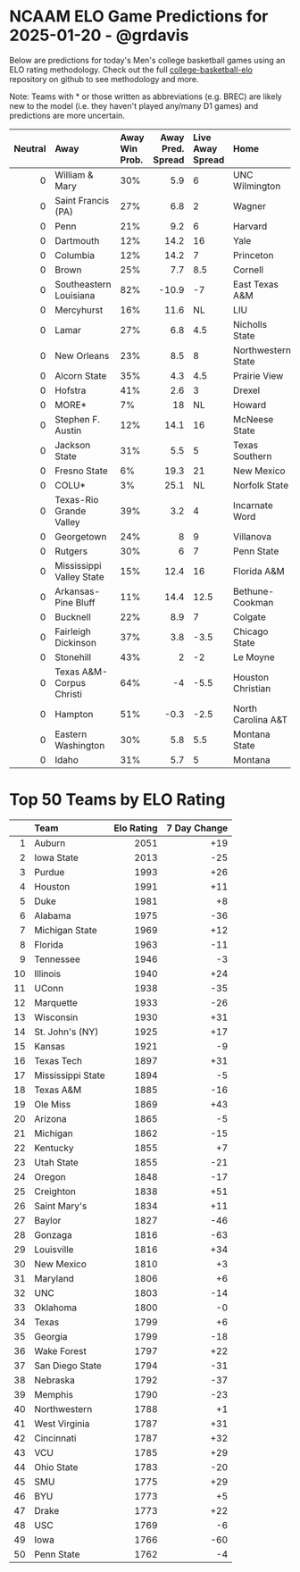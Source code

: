 # NCAAM ELO Game Predictions for 2025-01-20 - @grdavis
Below are predictions for today's Men's college basketball games using an ELO rating methodology. Check out the full [college-basketball-elo](https://github.com/grdavis/college-basketball-elo) repository on github to see methodology and more.

Note: Teams with * or those written as abbreviations (e.g. BREC) are likely new to the model (i.e. they haven't played any/many D1 games) and predictions are more uncertain.

|   Neutral | Away                     | Away Win Prob.   |   Away Pred. Spread | Live Away Spread   | Home               | Home Win Prob.   |   Home Pred. Spread |
|----------:|:-------------------------|:-----------------|--------------------:|:-------------------|:-------------------|:-----------------|--------------------:|
|         0 | William & Mary           | 30%              |                 5.9 | 6                  | UNC Wilmington     | 70%              |                -5.9 |
|         0 | Saint Francis (PA)       | 27%              |                 6.8 | 2                  | Wagner             | 73%              |                -6.8 |
|         0 | Penn                     | 21%              |                 9.2 | 6                  | Harvard            | 79%              |                -9.2 |
|         0 | Dartmouth                | 12%              |                14.2 | 16                 | Yale               | 88%              |               -14.2 |
|         0 | Columbia                 | 12%              |                14.2 | 7                  | Princeton          | 88%              |               -14.2 |
|         0 | Brown                    | 25%              |                 7.7 | 8.5                | Cornell            | 75%              |                -7.7 |
|         0 | Southeastern Louisiana   | 82%              |               -10.9 | -7                 | East Texas A&M     | 18%              |                10.9 |
|         0 | Mercyhurst               | 16%              |                11.6 | NL                 | LIU                | 84%              |               -11.6 |
|         0 | Lamar                    | 27%              |                 6.8 | 4.5                | Nicholls State     | 73%              |                -6.8 |
|         0 | New Orleans              | 23%              |                 8.5 | 8                  | Northwestern State | 77%              |                -8.5 |
|         0 | Alcorn State             | 35%              |                 4.3 | 4.5                | Prairie View       | 65%              |                -4.3 |
|         0 | Hofstra                  | 41%              |                 2.6 | 3                  | Drexel             | 59%              |                -2.6 |
|         0 | MORE*                    | 7%               |                18   | NL                 | Howard             | 93%              |               -18   |
|         0 | Stephen F. Austin        | 12%              |                14.1 | 16                 | McNeese State      | 88%              |               -14.1 |
|         0 | Jackson State            | 31%              |                 5.5 | 5                  | Texas Southern     | 69%              |                -5.5 |
|         0 | Fresno State             | 6%               |                19.3 | 21                 | New Mexico         | 94%              |               -19.3 |
|         0 | COLU*                    | 3%               |                25.1 | NL                 | Norfolk State      | 97%              |               -25.1 |
|         0 | Texas-Rio Grande Valley  | 39%              |                 3.2 | 4                  | Incarnate Word     | 61%              |                -3.2 |
|         0 | Georgetown               | 24%              |                 8   | 9                  | Villanova          | 76%              |                -8   |
|         0 | Rutgers                  | 30%              |                 6   | 7                  | Penn State         | 70%              |                -6   |
|         0 | Mississippi Valley State | 15%              |                12.4 | 16                 | Florida A&M        | 85%              |               -12.4 |
|         0 | Arkansas-Pine Bluff      | 11%              |                14.4 | 12.5               | Bethune-Cookman    | 89%              |               -14.4 |
|         0 | Bucknell                 | 22%              |                 8.9 | 7                  | Colgate            | 78%              |                -8.9 |
|         0 | Fairleigh Dickinson      | 37%              |                 3.8 | -3.5               | Chicago State      | 63%              |                -3.8 |
|         0 | Stonehill                | 43%              |                 2   | -2                 | Le Moyne           | 57%              |                -2   |
|         0 | Texas A&M-Corpus Christi | 64%              |                -4   | -5.5               | Houston Christian  | 36%              |                 4   |
|         0 | Hampton                  | 51%              |                -0.3 | -2.5               | North Carolina A&T | 49%              |                 0.3 |
|         0 | Eastern Washington       | 30%              |                 5.8 | 5.5                | Montana State      | 70%              |                -5.8 |
|         0 | Idaho                    | 31%              |                 5.7 | 5                  | Montana            | 69%              |                -5.7 |

# Top 50 Teams by ELO Rating
|    | Team              |   Elo Rating |   7 Day Change |
|---:|:------------------|-------------:|---------------:|
|  1 | Auburn            |         2051 |            +19 |
|  2 | Iowa State        |         2013 |            -25 |
|  3 | Purdue            |         1993 |            +26 |
|  4 | Houston           |         1991 |            +11 |
|  5 | Duke              |         1981 |             +8 |
|  6 | Alabama           |         1975 |            -36 |
|  7 | Michigan State    |         1969 |            +12 |
|  8 | Florida           |         1963 |            -11 |
|  9 | Tennessee         |         1946 |             -3 |
| 10 | Illinois          |         1940 |            +24 |
| 11 | UConn             |         1938 |            -35 |
| 12 | Marquette         |         1933 |            -26 |
| 13 | Wisconsin         |         1930 |            +31 |
| 14 | St. John's (NY)   |         1925 |            +17 |
| 15 | Kansas            |         1921 |             -9 |
| 16 | Texas Tech        |         1897 |            +31 |
| 17 | Mississippi State |         1894 |             -5 |
| 18 | Texas A&M         |         1885 |            -16 |
| 19 | Ole Miss          |         1869 |            +43 |
| 20 | Arizona           |         1865 |             -5 |
| 21 | Michigan          |         1862 |            -15 |
| 22 | Kentucky          |         1855 |             +7 |
| 23 | Utah State        |         1855 |            -21 |
| 24 | Oregon            |         1848 |            -17 |
| 25 | Creighton         |         1838 |            +51 |
| 26 | Saint Mary's      |         1834 |            +11 |
| 27 | Baylor            |         1827 |            -46 |
| 28 | Gonzaga           |         1816 |            -63 |
| 29 | Louisville        |         1816 |            +34 |
| 30 | New Mexico        |         1810 |             +3 |
| 31 | Maryland          |         1806 |             +6 |
| 32 | UNC               |         1803 |            -14 |
| 33 | Oklahoma          |         1800 |             -0 |
| 34 | Texas             |         1799 |             +6 |
| 35 | Georgia           |         1799 |            -18 |
| 36 | Wake Forest       |         1797 |            +22 |
| 37 | San Diego State   |         1794 |            -31 |
| 38 | Nebraska          |         1792 |            -37 |
| 39 | Memphis           |         1790 |            -23 |
| 40 | Northwestern      |         1788 |             +1 |
| 41 | West Virginia     |         1787 |            +31 |
| 42 | Cincinnati        |         1787 |            +32 |
| 43 | VCU               |         1785 |            +29 |
| 44 | Ohio State        |         1783 |            -20 |
| 45 | SMU               |         1775 |            +29 |
| 46 | BYU               |         1773 |             +5 |
| 47 | Drake             |         1773 |            +22 |
| 48 | USC               |         1769 |             -6 |
| 49 | Iowa              |         1766 |            -60 |
| 50 | Penn State        |         1762 |             -4 |